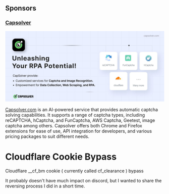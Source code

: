 ## Sponsors

### [Capsolver](https://dashboard.capsolver.com/passport/register?inviteCode=Bx7awAVHUPkY)

[![Capsolver](capsolver.jpg)](https://dashboard.capsolver.com/passport/register?inviteCode=Bx7awAVHUPkYr)

[Capsolver.com](https://dashboard.capsolver.com/passport/register?inviteCode=Bx7awAVHUPkY) is
an AI-powered service that provides automatic captcha solving capabilities. It supports a range of captcha types,
including reCAPTCHA, hCaptcha, and FunCaptcha, AWS Captcha, Geetest, image captcha among others. Capsolver offers both
Chrome and Firefox extensions for ease of use, API integration for developers, and various pricing packages to suit
different needs.

# Cloudflare Cookie Bypass
Cloudflare __cf_bm cookie ( currently called cf_clearance ) bypass

It probably doesn't have much impact on discord, but I wanted to share the reversing process I did in a short time.